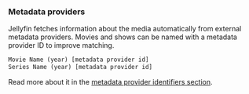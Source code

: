 <!-- markdownlint-disable MD041 -->

### Metadata providers

Jellyfin fetches information about the media automatically from external metadata providers.
Movies and shows can be named with a metadata provider ID to improve matching.

```txt
Movie Name (year) [metadata provider id]
Series Name (year) [metadata provider id]
```

Read more about it in the [metadata provider identifiers section](/docs/general/server/metadata/identifiers.md).
